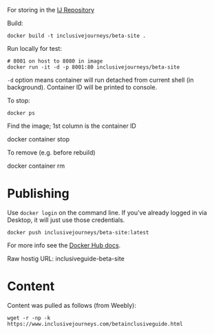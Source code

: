 
For storing in the [IJ Repository](https://hub.docker.com/repository/docker/inclusivejourneys/beta-site)

Build:

```
docker build -t inclusivejourneys/beta-site .
```

Run locally for test:

```
# 8001 on host to 8080 in image
docker run -it -d -p 8001:80 inclusivejourneys/beta-site
```

`-d` option means container will run detached from current shell (in background). Container ID will be printed to console.

To stop:

```
docker ps
```

Find the image; 1st column is the container ID

docker container stop <container-ID>

To remove (e.g. before rebuild)

docker container rm <container-ID>

# Publishing

Use `docker login` on the command line. If you've already logged in via Desktop, it will just use those credentials.

```
docker push inclusivejourneys/beta-site:latest
```

For more info see the [Docker Hub docs](https://docs.docker.com/docker-hub/).

Raw hostig URL: inclusiveguide-beta-site

# Content

Content was pulled as follows (from Weebly):

```
wget -r -np -k  https://www.inclusivejourneys.com/betainclusiveguide.html
```
